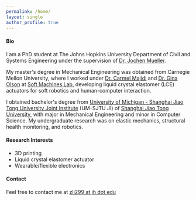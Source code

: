 ```yaml
---
permalink: /home/
layout: single
author_profile: true
---
```


#### Bio

I am a PhD student at The Johns Hopkins University Department of Civil and Systems Engineering under the supervision of [Dr. Jochen Mueller](https://scholar.google.com/citations?user=yCnfRi4AAAAJ&hl=en&oi=ao).

My master's degree in Mechanical Engineering was obtained from Carnegie Mellon University, where I worked under [Dr. Carmel Majidi](https://scholar.google.com/citations?user=1LyndUsAAAAJ&hl=en&oi=ao) and [Dr. Gina Olson](https://scholar.google.com/citations?user=ybRBfeMAAAAJ&hl=en&oi=ao) at [Soft Machines Lab](http://sml.me.cmu.edu/), developing liquid crystal elastomer (LCE) actuators for soft robotics and human-computer interaction.

I obtained bachelor's degree from [University of Michigan - Shanghai Jiao Tong University Joint Institute](https://www.ji.sjtu.edu.cn/) (UM-SJTU JI) of [Shanghai Jiao Tong University](https://en.sjtu.edu.cn/), with major in Mechanical Engineering and minor in Computer Science. My undergraduate research was on elastic mechanics, structural health monitoring, and robotics.

#### Research Interests

- 3D printing
- Liquid crystal elastomer actuator
- Wearable/flexible electronics

#### Contact

Feel free to contact me at [zli299 at jh dot edu](mailto:zli299@jh.edu)
